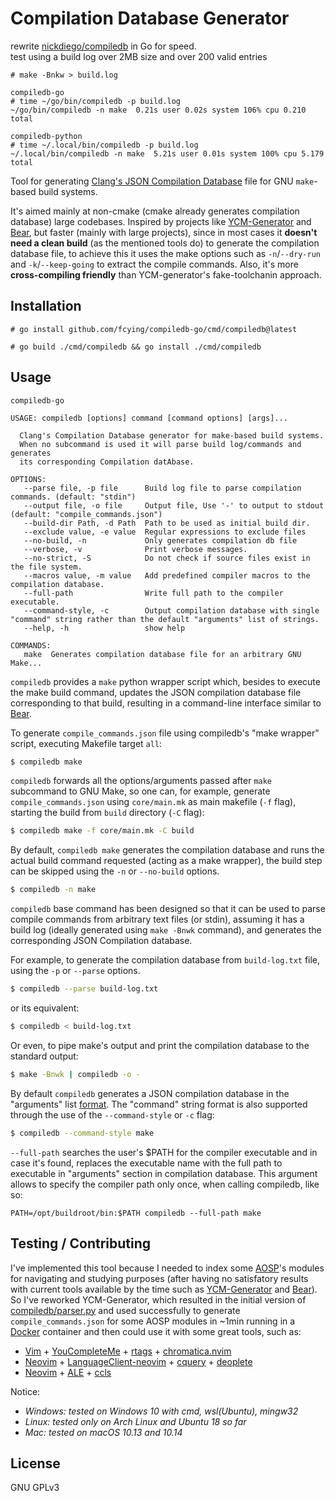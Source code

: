 # Compilation Database Generator

rewrite [nickdiego/compiledb](https://github.com/nickdiego/compiledb) in Go for speed.  
test using a build log over 2MB size and over 200 valid entries
```
# make -Bnkw > build.log

compiledb-go
# time ~/go/bin/compiledb -p build.log
~/go/bin/compiledb -n make  0.21s user 0.02s system 106% cpu 0.210 total

compiledb-python
# time ~/.local/bin/compiledb -p build.log
~/.local/bin/compiledb -n make  5.21s user 0.01s system 100% cpu 5.179 total
```

Tool for generating [Clang's JSON Compilation Database][compdb] file for GNU
`make`-based build systems.

It's aimed mainly at non-cmake (cmake already generates compilation database)
large codebases. Inspired by projects like [YCM-Generator][ycm-gen] and [Bear][bear],
but faster (mainly with large projects), since in most cases it **doesn't need a clean
build** (as the mentioned tools do) to generate the compilation database file, to
achieve this it uses the make options such as `-n`/`--dry-run` and `-k`/`--keep-going`
to extract the compile commands. Also, it's more **cross-compiling friendly** than
YCM-generator's fake-toolchanin approach.

## Installation

```
# go install github.com/fcying/compiledb-go/cmd/compiledb@latest

# go build ./cmd/compiledb && go install ./cmd/compiledb
```

## Usage
```
compiledb-go

USAGE: compiledb [options] command [command options] [args]...

  Clang's Compilation Database generator for make-based build systems.
  When no subcommand is used it will parse build log/commands and generates
  its corresponding Compilation datAbase.

OPTIONS:
   --parse file, -p file      Build log file to parse compilation commands. (default: "stdin")
   --output file, -o file     Output file, Use '-' to output to stdout (default: "compile_commands.json")
   --build-dir Path, -d Path  Path to be used as initial build dir.
   --exclude value, -e value  Regular expressions to exclude files
   --no-build, -n             Only generates compilation db file
   --verbose, -v              Print verbose messages.
   --no-strict, -S            Do not check if source files exist in the file system.
   --macros value, -m value   Add predefined compiler macros to the compilation database.
   --full-path                Write full path to the compiler executable.
   --command-style, -c        Output compilation database with single "command" string rather than the default "arguments" list of strings.
   --help, -h                 show help
   
COMMANDS:
   make  Generates compilation database file for an arbitrary GNU Make...
```

`compiledb` provides a `make` python wrapper script which, besides to execute the make
build command, updates the JSON compilation database file corresponding to that build,
resulting in a command-line interface similar to [Bear][bear].

To generate `compile_commands.json` file using compiledb's "make wrapper" script,
executing Makefile target `all`:
```bash
$ compiledb make
```

`compiledb` forwards all the options/arguments passed after `make` subcommand to GNU Make,
so one can, for example, generate `compile_commands.json` using `core/main.mk`
as main makefile (`-f` flag), starting the build from `build` directory (`-C` flag):
```bash
$ compiledb make -f core/main.mk -C build
```

By default, `compiledb make` generates the compilation database and runs the actual build
command requested (acting as a make wrapper), the build step can be skipped using the `-n`
or `--no-build` options.
```bash
$ compiledb -n make
```

`compiledb` base command has been designed so that it can be used to parse compile commands
from arbitrary text files (or stdin), assuming it has a build log (ideally generated using
`make -Bnwk` command), and generates the corresponding JSON Compilation database.

For example, to generate the compilation database from `build-log.txt` file, using the `-p`
or `--parse` options.
```bash
$ compiledb --parse build-log.txt
```

or its equivalent:
```bash
$ compiledb < build-log.txt
```

Or even, to pipe make's output and print the compilation database to the standard output:
```bash
$ make -Bnwk | compiledb -o -
```

By default `compiledb` generates a JSON compilation database in the "arguments" list
[format](https://clang.llvm.org/docs/JSONCompilationDatabase.html). The "command" string
format is also supported through the use of the `--command-style` or `-c` flag:
```bash
$ compiledb --command-style make
```

`--full-path` searches the user's $PATH for the compiler executable and in
case it's found, replaces the executable name with the full path to
executable in "arguments" section in compilation database.
This argument allows to specify the compiler path only once, when
calling compiledb, like so:
```
PATH=/opt/buildroot/bin:$PATH compiledb --full-path make
```

## Testing / Contributing

I've implemented this tool because I needed to index some [AOSP][aosp]'s modules for navigating
and studying purposes (after having no satisfatory results with current tools available by the
time such as [YCM-Generator][ycm] and [Bear][bear]). So I've reworked YCM-Generator, which resulted
in the initial version of [compiledb/parser.py](compiledb/parser.py) and used successfully to generate
`compile_commands.json` for some AOSP modules in ~1min running in a [Docker][docker] container and then
could use it with some great tools, such as:

- [Vim][vim] + [YouCompleteMe][ycm] + [rtags][rtags] + [chromatica.nvim][chrom]
- [Neovim][neovim] + [LanguageClient-neovim][lsp] + [cquery][cquery] + [deoplete][deoplete]
- [Neovim][neovim] + [ALE][ale] + [ccls][ccls]

Notice:
- _Windows: tested on Windows 10 with cmd, wsl(Ubuntu), mingw32_
- _Linux: tested only on Arch Linux and Ubuntu 18 so far_
- _Mac: tested on macOS 10.13 and 10.14_

## License
GNU GPLv3

[compdb]: https://clang.llvm.org/docs/JSONCompilationDatabase.html
[ycm]: https://github.com/Valloric/YouCompleteMe
[rtags]: https://github.com/Andersbakken/rtags
[chrom]: https://github.com/arakashic/chromatica.nvim
[ycm-gen]: https://github.com/rdnetto/YCM-Generator
[bear]: https://github.com/rizsotto/Bear
[aosp]: https://source.android.com/
[docker]: https://www.docker.com/
[vim]: https://www.vim.org/
[neovim]: https://neovim.io/
[lsp]: https://github.com/autozimu/LanguageClient-neovim
[cquery]: https://github.com/cquery-project/cquery
[deoplete]: https://github.com/Shougo/deoplete.nvim
[ccls]: https://github.com/MaskRay/ccls
[ale]: https://github.com/w0rp/ale
